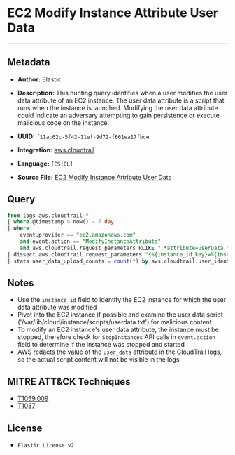 # EC2 Modify Instance Attribute User Data

---

## Metadata

- **Author:** Elastic
- **Description:** This hunting query identifies when a user modifies the user data attribute of an EC2 instance. The user data attribute is a script that runs when the instance is launched. Modifying the user data attribute could indicate an adversary attempting to gain persistence or execute malicious code on the instance.

- **UUID:** `f11ac62c-5f42-11ef-9d72-f661ea17fbce`
- **Integration:** [aws.cloudtrail](https://docs.elastic.co/integrations/aws/cloudtrail)
- **Language:** `[ES|QL]`
- **Source File:** [EC2 Modify Instance Attribute User Data](../queries/ec2_modify_instance_attribute_user_data.toml)

## Query

```sql
from logs-aws.cloudtrail-*
| where @timestamp > now() - 7 day
| where
    event.provider == "ec2.amazonaws.com"
    and event.action == "ModifyInstanceAttribute"
    and aws.cloudtrail.request_parameters RLIKE ".*attribute=userData.*"
| dissect aws.cloudtrail.request_parameters "{%{instance_id_key}=%{instance_id}, %{attribute_key}=%{attribute}, %{value_key}=%{value}}"
| stats user_data_upload_counts = count(*) by aws.cloudtrail.user_identity.arn, event.outcome
```

## Notes

- Use the `instance_id` field to identify the EC2 instance for which the user data attribute was modified
- Pivot into the EC2 instance if possible and examine the user data script ('/var/lib/cloud/instance/scripts/userdata.txt') for malicious content
- To modify an EC2 instance's user data attribute, the instance must be stopped, therefore check for `StopInstances` API calls in `event.action` field to determine if the instance was stopped and started
- AWS redacts the value of the `user_data` attribute in the CloudTrail logs, so the actual script content will not be visible in the logs

## MITRE ATT&CK Techniques

- [T1059.009](https://attack.mitre.org/techniques/T1059/009)
- [T1037](https://attack.mitre.org/techniques/T1037)

## License

- `Elastic License v2`
